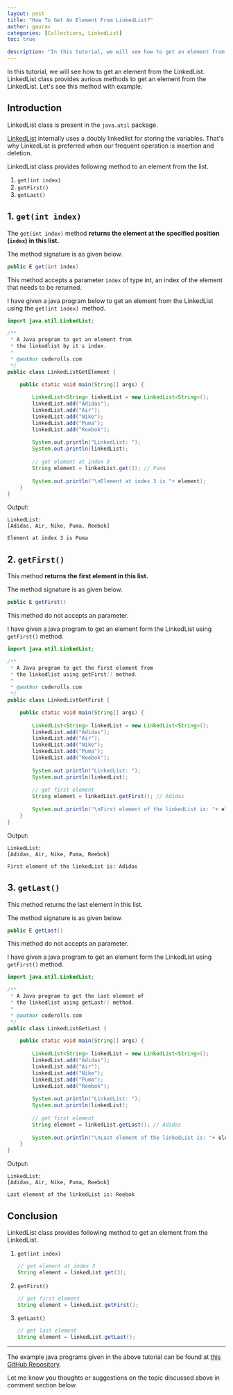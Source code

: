 ```yaml
---
layout: post
title: "How To Get An Element From LinkedList?"
author: gaurav
categories: [Collections, LinkedList]
toc: true

description: "In this tutorial, we will see how to get an element from the LinkedList. LinkedList class provides  avrious methods to get an element from the LinkedList. Let's see this method with example."
---
```


In this tutorial, we will see how to get an element from the LinkedList. LinkedList class provides  avrious methods to get an element from the LinkedList. Let's see this method with example.

## Introduction

LinkedList class is present in the `java.util` package.

[LinkedList](https:/coderolls.com/linkedlist-in-java/) internally uses a doubly linkedlist for storing the variables. That's why LinkedList is preferred when our frequent operation is insertion and deletion.

LinkedList class provides following method to an element from the list.

1. `get(int index)`
2. `getFirst()`
3. `getLast()`

## 1. `get(int index)`

The `get(int index)` method **returns the element at the specified position (`index`) in this list.**

The method signature is as given below.

```java
public E get(int index)
```

This method accepts a parameter `index` of type int, an index of the element that needs to be returned.

I have given a java program below to get an element from the LinkedList using the `get(int index) `method.

```java
import java.util.LinkedList;

/**
 * A Java program to get an element from
 * the linkedlist by it's index.
 * 
 * @author coderolls.com
 */
public class LinkedListGetElement {

	public static void main(String[] args) {
		
		LinkedList<String> linkedList = new LinkedList<String>();
		linkedList.add("Adidas");
		linkedList.add("Air");
		linkedList.add("Nike");
		linkedList.add("Puma");
		linkedList.add("Reebok");
		
		System.out.println("LinkedList: ");
		System.out.println(linkedList);
		
		// get element at index 3
		String element = linkedList.get(3); // Puma
		
		System.out.println("\nElement at index 3 is "+ element);
	}
}
```

Output:

```
LinkedList: 
[Adidas, Air, Nike, Puma, Reebok]

Element at index 3 is Puma
```



## 2. `getFirst()`

This method **returns the first element in this list.**

The method signature is as given below.

```java
public E getFirst()
```

This method do not accepts an parameter.

I have given a java program to get an element form the LinkedList using `getFirst()` method.

```java
import java.util.LinkedList;

/**
 * A Java program to get the first element from
 * the linkedlist using getFirst() method.
 * 
 * @author coderolls.com
 */
public class LinkedListGetFirst {

	public static void main(String[] args) {
		
		LinkedList<String> linkedList = new LinkedList<String>();
		linkedList.add("Adidas");
		linkedList.add("Air");
		linkedList.add("Nike");
		linkedList.add("Puma");
		linkedList.add("Reebok");
		
		System.out.println("LinkedList: ");
		System.out.println(linkedList);
		
		// get first element
		String element = linkedList.getFirst(); // Adidas
		
		System.out.println("\nFirst element of the linkedList is: "+ element);
	}
}
```

Output:

```
LinkedList: 
[Adidas, Air, Nike, Puma, Reebok]

First element of the linkedList is: Adidas
```



## 3. `getLast()`

This method returns the last element in this list.

The method signature is as given below.

```java
public E getLast()
```

This method do not accepts an parameter.

I have given a java program to get an element form the LinkedList using `getFirst()` method.

```java
import java.util.LinkedList;

/**
 * A Java program to get the last element of
 * the linkedlist using getLast() method.
 * 
 * @author coderolls.com
 */
public class LinkedListGetLast {

	public static void main(String[] args) {
		
		LinkedList<String> linkedList = new LinkedList<String>();
		linkedList.add("Adidas");
		linkedList.add("Air");
		linkedList.add("Nike");
		linkedList.add("Puma");
		linkedList.add("Reebok");
		
		System.out.println("LinkedList: ");
		System.out.println(linkedList);
		
		// get first element
		String element = linkedList.getLast(); // Adidas
		
		System.out.println("\nLast element of the linkedList is: "+ element);
	}
}
```

Output:

```
LinkedList: 
[Adidas, Air, Nike, Puma, Reebok]

Last element of the linkedList is: Reebok
```

## Conclusion

LinkedList class provides following method to get an element from the LinkedList.

1. `get(int index)`

   ```java
   // get element at index 3
   String element = linkedList.get(3);
   ```

2. `getFirst()`

   ```java
   // get first element
   String element = linkedList.getFirst();
   ```

3. `getLast()`

   ```java
   // get last element
   String element = linkedList.getLast();
   ```

---

The example java programs given in the above tutorial can be found at [this GitHub Repository](https://github.com/coderolls/blogpost-coding-examples/tree/main/collections/LinkedList/remove-element-from-linkedlist).

Let me know you thoughts or suggestions on the topic discussed above in comment section below.
